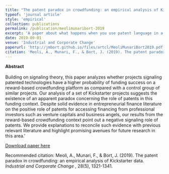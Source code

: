 ```yaml
---
title: "The patent paradox in crowdfunding: an empirical analysis of Kickstarter data"
typeof: 'journal article'
style: 'empirical'
collection: publications
permalink: /publication/meolimunaribort-2019
excerpt: 'A paper about what happens when you use patent language in a crowdfunding campaign.'
date: 2019-09-01
venue: 'Industrial and Corporate Change'
paperurl: 'http://jmbort.github.io/files/artcl/MeoliMunariBort2019.pdf'
citation: 'Meoli, A., Munari, F., & Bort, J. (2019). The patent paradox in crowdfunding: an empirical analysis of Kickstarter data. <i>Industrial and Corporate Change </i>, 28(5), 1321-1341.'
---
```



<b>Abstract</b><br><br>Building on signaling theory, this paper analyzes whether projects signaling patented technologies have
a higher probability of funding success on a reward-based crowdfunding platform as compared with a
control group of similar projects. Our analysis of a set of Kickstarter projects suggests the existence of an
apparent paradox concerning the role of patents in this funding context. Despite solid evidence in entrepreneurial
finance literature on the positive role of patents for accessing financing from professional
investors such as venture capitals and business angels, our results from the reward-based crowdfunding
context point out a negative signaling role of patents. We provide explanations to reconcile such evidence
with previous relevant literature and highlight promising avenues for future research in this area.'


[Download paper here](http://jmbort.github.io/files/artcl/MeoliMunariBort2019.pdf)

Recommended citation: Meoli, A., Munari, F., & Bort, J. (2019). The patent paradox in crowdfunding: an empirical analysis of Kickstarter data. <i>Industrial and Corporate Change </i>, 28(5), 1321-1341.